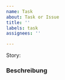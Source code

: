 ```yaml
---
name: Task
about: Task or Issue
title: ''
labels: task
assignees: ''

---
```


Story:

### Beschreibung
